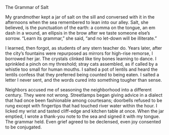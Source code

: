 The Grammar of Salt

My grandmother kept a jar of salt on the sill and conversed with it in the afternoons when the sea remembered to lean into our alley. Salt, she believed, is the punctuation of the earth: a comma on the tongue, an em dash in a wound, an ellipsis in the brow after we taste someone else’s sorrow. “Learn its grammar,” she said, “and no let-down will be illiterate.”

I learned, then forgot, as students of any stern teacher do. Years later, after the city’s fountains were repurposed as mirrors for high-rise remorse, I borrowed her jar. The crystals clinked like tiny bones learning to dance. I sprinkled a pinch on my threshold; stray cats assembled, as if called by a whistle too small for human mouths. I salted a pot of lentils and heard the lentils confess that they preferred being counted to being eaten. I salted a letter I never sent, and the words cured into something tougher than sense.

Neighbors accused me of seasoning the neighborhood into a different century. They were not wrong. Streetlamps began giving advice in a dialect that had once been fashionable among courtesans; doorbells refused to be rung except with fingertips that had touched river water within the hour. I licked my wrist and tasted cliff-edge and kitchen table at once. When the jar emptied, I wrote a thank-you note to the sea and signed it with my tongue. The grammar held. Even grief agreed to be declensed, even joy consented to be conjugated.